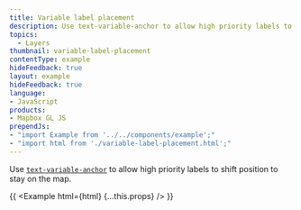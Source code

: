```yaml
---
title: Variable label placement
description: Use text-variable-anchor to allow high priority labels to shift position to stay on the map.
topics:
  - Layers
thumbnail: variable-label-placement
contentType: example
hideFeedback: true
layout: example
hideFeedback: true
language:
- JavaScript
products:
- Mapbox GL JS
prependJs:
- "import Example from '../../components/example';"
- "import html from './variable-label-placement.html';"
---
```


Use [`text-variable-anchor`](https://maplibre.org/maplibre-gl-js-docs/style-spec/layers/#layout-symbol-text-variable-anchor) to allow high priority labels to shift position to stay on the map.

{{ <Example html={html} {...this.props} /> }}
